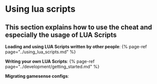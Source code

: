 # Using lua scripts

## This section explains how to use the cheat and especially the usage of LUA Scripts

**Loading and using LUA Scripts written by other people**:
{% page-ref page="../using\_lua\_scripts.md" %}

**Writing your own LUA Scripts**:
{% page-ref page="../development/getting\_started.md" %}

**Migrating gamesense configs**:
